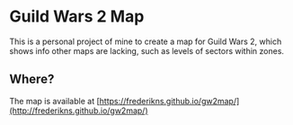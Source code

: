 # Guild Wars 2 Map
This is a personal project of mine to create a map for Guild Wars 2, which shows info other maps are lacking, such as levels of sectors within zones.

## Where?
The map is available at [https://frederikns.github.io/gw2map/](http://frederikns.github.io/gw2map/)
 
